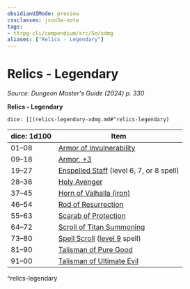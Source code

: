 ```yaml
---
obsidianUIMode: preview
cssclasses: json5e-note
tags:
- ttrpg-cli/compendium/src/5e/xdmg
aliases: ["Relics - Legendary"]
---
```

# Relics - Legendary
*Source: Dungeon Master's Guide (2024) p. 330* 

**Relics - Legendary**

`dice: [](relics-legendary-xdmg.md#^relics-legendary)`

| dice: 1d100 | Item |
|-------------|------|
| 01–08 | [Armor of Invulnerability](Mechanics/items/armor-of-invulnerability-xdmg.md) |
| 09–18 | [Armor, +3](Mechanics/items/3-armor-xdmg.md) |
| 19–27 | [Enspelled Staff](Mechanics/items/enspelled-staff-xdmg.md) (level 6, 7, or 8 spell) |
| 28–36 | [Holy Avenger](Mechanics/items/holy-avenger-xdmg.md) |
| 37–45 | [Horn of Valhalla (iron)](Mechanics/items/horn-of-valhalla-iron-xdmg.md) |
| 46–54 | [Rod of Resurrection](Mechanics/items/rod-of-resurrection-xdmg.md) |
| 55–63 | [Scarab of Protection](Mechanics/items/scarab-of-protection-xdmg.md) |
| 64–72 | [Scroll of Titan Summoning](Mechanics/items/scroll-of-titan-summoning-xdmg.md) |
| 73–80 | [Spell Scroll](Mechanics/items/spell-scroll-xdmg.md) ([level 9](Mechanics/items/spell-scroll-level-9-xdmg.md) spell) |
| 81–90 | [Talisman of Pure Good](Mechanics/items/talisman-of-pure-good-xdmg.md) |
| 91–00 | [Talisman of Ultimate Evil](Mechanics/items/talisman-of-ultimate-evil-xdmg.md) |
^relics-legendary